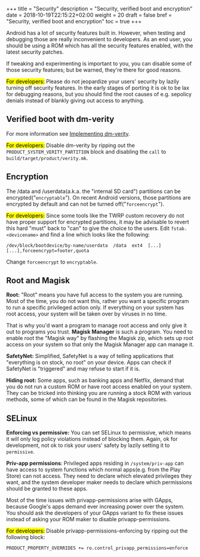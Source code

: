 +++
title = "Security"
description = "Security, verified boot and encryption"
date = 2018-10-19T22:15:22+02:00
weight = 20
draft = false
bref = "Security, verified boot and encryption"
toc = true
+++

Android has a lot of security features built in. However, when testing and
debugging those are really inconvenient to developers. As an end user, you
should be using a ROM which has all the security features enabled, with the
latest security patches.

If tweaking and experimenting is important to you, you can disable some of those
security features; but be warned, they're there for good reasons.

<mark>For developers:</mark> Please do not jeopardize your users' security by lazily turning
off security features. In the early stages of porting it is ok to be lax for
debugging reasons, but you should find the root causes of e.g. sepolicy denials
instead of blankly giving out access to anything.

## Verified boot with dm-verity
For more information see [Implementing dm-verity](https://source.android.com/security/verifiedboot/dm-verity).

<mark>For developers:</mark> Disable dm-verity by ripping out the
`PRODUCT_SYSTEM_VERITY_PARTITION` block and disabling the `call` to
`build/target/product/verity.mk`.

## Encryption
The /data and /userdata(a.k.a. the "internal SD card") partitions can be
encrypted("`encryptable`"). On recent Android versions, those partitions are
encrypted by default and can not be turned off("`forceencrypt`").

<mark>For developers:</mark> Since some tools like the TWRP custom recovery do not have
proper support for encrypted partitions, it may be advisable to revert this hard
"must" back to "can" to give the choice to the users.
Edit `fstab.<devicename>` and find a line which looks like the following:
```
/dev/block/bootdevice/by-name/userdata  /data  ext4  [...]  [...],forceencrypt=footer,quota
```
Change `forceencrypt` to `encryptable`.

## Root and Magisk
**Root:** "Root" means you have full access to the system you are running. Most
of the time, you do not want this, rather you want a specific program to run a
specific privileged action only. If everything on your system has root access,
your system will be taken over by viruses in no time.

That is why you'd want a program to manage root access and only give it out to
programs you trust. **Magisk Manager** is such a program. You need to enable
root the "Magisk way" by flashing the Magisk zip, which sets up root access on
your system so that only the Magisk Manager app can manage it.

**SafetyNet:** Simplified, SafetyNet is a way of telling applications that
"everything is on stock, no root" on your device. Apps can check if SafetyNet is
"triggered" and may refuse to start if it is.

**Hiding root:** Some apps, such as banking apps and Netflix, demand that you do
not run a custom ROM or have root access enabled on your system.
They can be tricked into thinking you are running a stock ROM with various
methods, some of which can be found in the Magisk repositories.

## SELinux

**Enforcing vs permissive:** You can set SELinux to permissive, which means it
will only log policy violations instead of blocking them. Again, ok for
development, not ok to risk your users' safety by lazily setting it to
`permissive`.

**Priv-app permissions**: Privileged apps residing in `/system/priv-app` can
have access to system functions which normal apps(e.g. from the Play Store) can
not access. They need to declare which elevated privileges they want, and the
system developer maker needs to declare which permissions should be granted to
these apps.

Most of the time issues with privapp-permissions arise with GApps, because
Google's apps demand ever increasing power over the system. You should ask the
developers of your GApps variant to fix these issues instead of asking your ROM
maker to disable privapp-permissions.

<mark>For developers:</mark> Disable privapp-permissions-enforcing by ripping out the following block:
```
PRODUCT_PROPERTY_OVERRIDES += ro.control_privapp_permissions=enforce
```
